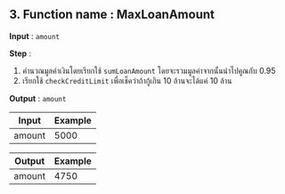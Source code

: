 ## 3. Function name : MaxLoanAmount
**Input** : `amount`

**Step** :

1. คำนวณมูลค่าเงินโดยเรียกใช้ `sumLoanAmount` โดยจะรวมมูลค่าจากนั้นนำไปคูณกับ 0.95
2. เรียกใช้ `checkCreditLimit` เพื่อเช็คว่าถ้ากู้เกิน 10 ล้านจะได้แค่ 10 ล้าน

**Output** : `amount`

| **Input**  | **Example**  |
| -------------|:------------|
| amount | 5000 |

| **Output**  | **Example**  |
| -------------|:------------|
| amount | 4750 |